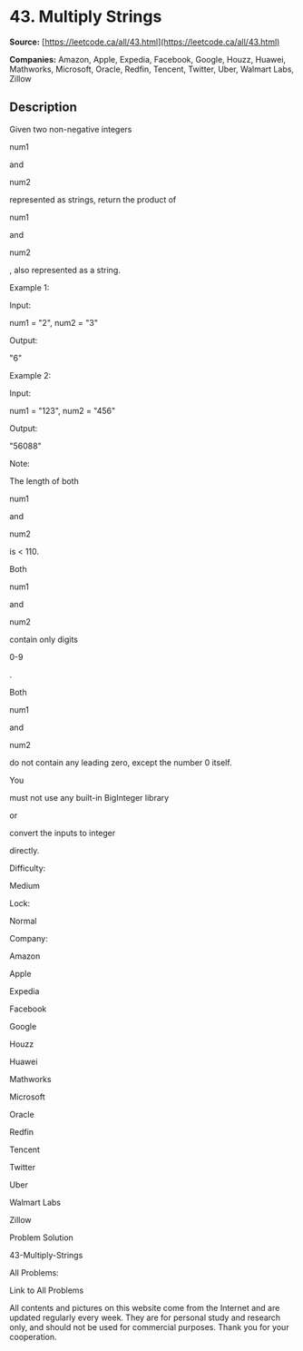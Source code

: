 # 43. Multiply Strings

**Source:** [https://leetcode.ca/all/43.html](https://leetcode.ca/all/43.html)

**Companies:** Amazon, Apple, Expedia, Facebook, Google, Houzz, Huawei, Mathworks, Microsoft, Oracle, Redfin, Tencent, Twitter, Uber, Walmart Labs, Zillow

## Description

Given two non-negative integers

num1

and

num2

represented as
        strings, return the product of

num1

and

num2

, also represented as
        a string.

Example 1:

Input:

num1 = "2", num2 = "3"

Output:

"6"

Example 2:

Input:

num1 = "123", num2 = "456"

Output:

"56088"

Note:

The length of both

num1

and

num2

is < 110.

Both

num1

and

num2

contain only digits

0-9

.

Both

num1

and

num2

do not contain any leading zero,
            except the number 0 itself.

You

must not use any built-in BigInteger library

or

convert the
            inputs to integer

directly.

Difficulty:

Medium

Lock:

Normal

Company:

Amazon

Apple

Expedia

Facebook

Google

Houzz

Huawei

Mathworks

Microsoft

Oracle

Redfin

Tencent

Twitter

Uber

Walmart Labs

Zillow

Problem Solution

43-Multiply-Strings

All Problems:

Link to All Problems

All contents and pictures on this website come from the Internet and are updated regularly every week. They are for personal study and research only, and should not be used for commercial purposes. Thank you for your cooperation.

